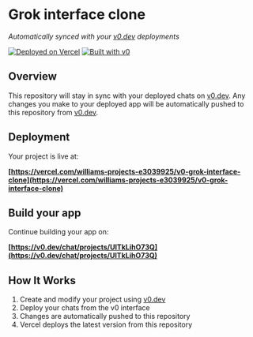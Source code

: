 # Grok interface clone

*Automatically synced with your [v0.dev](https://v0.dev) deployments*

[![Deployed on Vercel](https://img.shields.io/badge/Deployed%20on-Vercel-black?style=for-the-badge&logo=vercel)](https://vercel.com/williams-projects-e3039925/v0-grok-interface-clone)
[![Built with v0](https://img.shields.io/badge/Built%20with-v0.dev-black?style=for-the-badge)](https://v0.dev/chat/projects/UITkLihO73Q)

## Overview

This repository will stay in sync with your deployed chats on [v0.dev](https://v0.dev).
Any changes you make to your deployed app will be automatically pushed to this repository from [v0.dev](https://v0.dev).

## Deployment

Your project is live at:

**[https://vercel.com/williams-projects-e3039925/v0-grok-interface-clone](https://vercel.com/williams-projects-e3039925/v0-grok-interface-clone)**

## Build your app

Continue building your app on:

**[https://v0.dev/chat/projects/UITkLihO73Q](https://v0.dev/chat/projects/UITkLihO73Q)**

## How It Works

1. Create and modify your project using [v0.dev](https://v0.dev)
2. Deploy your chats from the v0 interface
3. Changes are automatically pushed to this repository
4. Vercel deploys the latest version from this repository